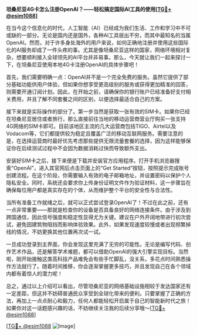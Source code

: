 **坦桑尼亚4G卡怎么注册OpenAI？——轻松搞定国际AI工具的使用[[TG💪+ @esim1088](https://t.me/s/esim1088)]**

在当今这个信息化的时代，人工智能（AI）已经成为我们生活、工作和学习中不可或缺的一部分。无论是国内还是国外，各种AI工具层出不穷，而其中最知名的当属OpenAI。然而，对于许多身处海外的用户来说，如何正确地注册并使用这些国际化的AI服务却成了一件头疼的事。尤其是像坦桑尼亚这样的国家，网络环境相对复杂，想要顺利接入全球领先的AI平台并非易事。那么，今天就让我们一起来探讨一下，在坦桑尼亚使用本地4G卡注册OpenAI的具体步骤吧！

首先，我们需要明确一点：OpenAI并不是一个完全免费的服务。虽然它提供了部分基础功能供用户体验，但如果你想享受更高级别的服务或获得更加精准的回答，则需要开通订阅计划。因此，在开始之前，请确保你的银行账户已经准备好支付相关费用，并且了解不同套餐之间的区别，以便选择最适合自己的方案。

接下来就是实际操作的部分了。第一步当然是获取一张有效的SIM卡。如果你已经在坦桑尼亚居住或者旅行，那么直接前往当地的移动运营商营业厅购买一张支持4G网络的SIM卡即可。目前该地区主流的几大运营商包括TIGO、Airtel以及Vodacom等，它们都提供较为稳定且覆盖广泛的移动互联网服务。需要注意的是，在选择运营商时最好优先考虑那些提供无限流量套餐的选择，因为这样能够保证你在后续测试过程中不会因为数据消耗过快而导致额外支出。

安装好SIM卡之后，接下来便是下载并安装官方应用程序。打开手机浏览器搜索“OpenAI”，进入其官网后点击页面上的“Get Started”按钮，按照提示完成账号创建流程。在这个阶段，你需要输入有效的电子邮箱地址，并设置密码以保护个人隐私安全。同时，系统还会要求你上传身份证明文件作为验证材料，这一步骤旨在确保每位用户都是真实存在的个体，从而维护整个平台的安全性与合法性。

当所有准备工作就绪之后，就可以正式尝试登录OpenAI了！不过在此之前，还有一点非常重要——那就是检查你的设备是否具备良好的网络连接条件。由于涉及到跨国通信，因此信号强度和稳定性显得尤为关键。建议在户外开阔地带进行初次尝试，避免因建筑物阻挡而影响体验效果。此外，如果发现速度较慢或者出现频繁掉线的情况，不妨更换其他位置再次试一试。

一旦成功登录到主界面，你会发现这里充满了无穷的可能性。无论是编写代码、创作艺术作品，还是解答学术难题，都可以借助OpenAI的强大引擎实现目标。当然啦，刚开始接触这类高科技产品难免会有些手忙脚乱，没关系，多花点时间熟悉操作方法就行了。随着时间推移，你会逐渐掌握更多技巧，并且发现自己在各个领域内都有着惊人的潜力呢！

总之，通过以上介绍可以看出，尽管坦桑尼亚的网络基础设施相较于发达国家还有一定差距，但这并不妨碍普通民众享受到全球化带来的便利。只要掌握了正确的方法，再加上一点点耐心和毅力，任何人都能轻松开启属于自己的智能新时代之旅！如果你对这一话题感兴趣的话，不妨继续关注我的后续分享哦～[[TG💪+ @esim1088](https://t.me/s/esim1088)]

[[TG💪+ @esim1088](https://t.me/s/esim1088) ![Image](https://i.postimg.cc/4NQfJmqS/Snipaste-2025-05-13-00-14-12.png)]